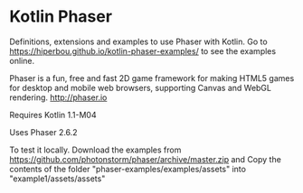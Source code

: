 # Kotlin Phaser

Definitions, extensions and examples to use Phaser with Kotlin.
Go to https://hiperbou.github.io/kotlin-phaser-examples/ to see the examples online.

Phaser is a fun, free and fast 2D game framework for making HTML5 games for desktop and mobile web browsers, supporting Canvas and WebGL rendering. http://phaser.io

Requires Kotlin 1.1-M04

Uses Phaser 2.6.2

To test it locally. Download the examples from https://github.com/photonstorm/phaser/archive/master.zip and Copy the contents of the folder "phaser-examples/examples/assets" into "example1/assets/assets"

